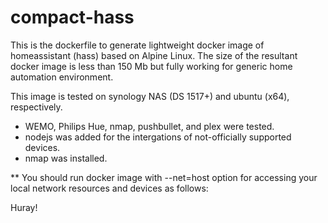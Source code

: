 # compact-hass

This is the dockerfile to generate lightweight docker image of homeassistant (hass) based on Alpine Linux.
The size of the resultant docker image is less than 150 Mb but fully working for generic home automation environment.

This image is tested on synology NAS (DS 1517+) and ubuntu (x64), respectively.

* WEMO, Philips Hue, nmap, pushbullet, and plex were tested. 
* nodejs was added for the intergations of not-officially supported devices.
* nmap was installed.

** You should run docker image with --net=host option for accessing your local network resources and devices as follows:

Huray!
